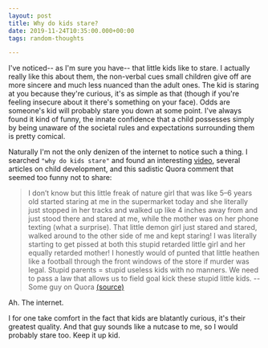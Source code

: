 ```yaml
---
layout: post
title: Why do kids stare?
date: 2019-11-24T10:35:00.000+00:00
tags: random-thoughts

---
```

I've noticed-- as I'm sure you have-- that little kids like to stare.  I actually really like this about them, the non-verbal cues small children give off are more sincere and much less nuanced than the adult ones.  The kid is staring at you because they're curious, it's as simple as that (though if you're feeling insecure about it there's something on your face). Odds are someone's kid will probably stare you down at some point. I've always found it kind of funny, the innate confidence that a child possesses simply by being unaware of the societal rules and expectations surrounding them is pretty comical.

Naturally I'm not the only denizen of the internet to notice such a thing.  I searched `"why do kids stare"` and found an interesting [video](https://youtu.be/aR6pURirUCE), several articles on child development, and this sadistic Quora comment that seemed too funny not to share:

> I don’t know but this little freak of nature girl that was like 5–6 years old started staring at me in the supermarket today and she literally just stopped
> in her tracks and walked up like 4 inches away from and just stood there and stared at me, while the mother was on her phone texting (what a surprise).
> That little demon girl just stared and stared, walked around to the other side of me and kept staring! I was literally starting to get pissed at both this
> stupid retarded little girl and her equally retarded mother! I honestly would of punted that little heathen like a football through the front windows of
> the store if murder was legal. Stupid parents = stupid useless kids with no manners. We need to pass a law that allows us to field goal kick these stupid
> little kids.
> \-- Some guy on Quora
> [(source)](https://www.quora.com/Why-do-kids-like-to-stare)

Ah. The internet.

I for one take comfort in the fact that kids are blatantly curious, it's their greatest quality.  And that guy sounds like a nutcase to me, so I would probably stare too.  Keep it up kid.